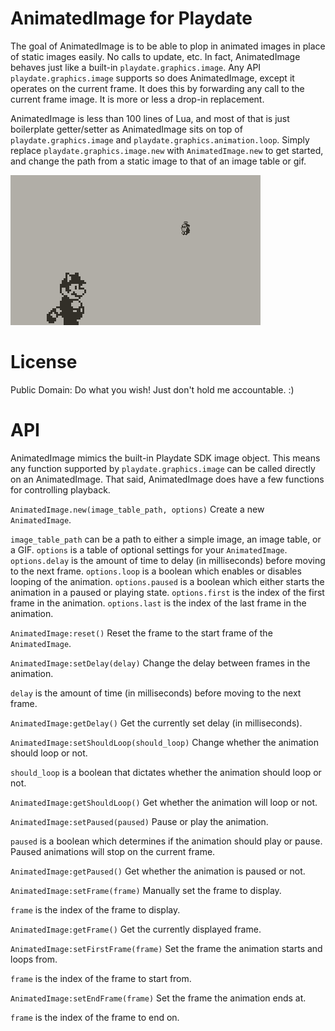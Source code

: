# AnimatedImage for Playdate

The goal of AnimatedImage is to be able to plop in animated images in place of static images easily. No calls to update, etc. In fact, AnimatedImage behaves just like a built-in `playdate.graphics.image`. Any API `playdate.graphics.image` supports so does AnimatedImage, except it operates on the current frame. It does this by forwarding any call to the current frame image. It is more or less a drop-in replacement.

AnimatedImage is less than 100 lines of Lua, and most of that is just boilerplate getter/setter as AnimatedImage sits on top of `playdate.graphics.image` and `playdate.graphics.animation.loop`. Simply replace `playdate.graphics.image.new` with `AnimatedImage.new` to get started, and change the path from a static image to that of an image table or gif.

![Example Animation](/demo.gif?raw=true "Example Animation")

# License

Public Domain: Do what you wish! Just don't hold me accountable. :)

# API

AnimatedImage mimics the built-in Playdate SDK image object. This means any function supported by `playdate.graphics.image` can be called directly on an AnimatedImage. That said, AnimatedImage does have a few functions for controlling playback.

`AnimatedImage.new(image_table_path, options)`
Create a new `AnimatedImage`.

`image_table_path` can be a path to either a simple image, an image table, or a GIF.
`options` is a table of optional settings for your `AnimatedImage`.
`options.delay` is the amount of time to delay (in milliseconds) before moving to the next frame.
`options.loop` is a boolean which enables or disables looping of the animation.
`options.paused` is a boolean which either starts the animation in a paused or playing state.
`options.first` is the index of the first frame in the animation.
`options.last` is the index of the last frame in the animation.


`AnimatedImage:reset()`
Reset the frame to the start frame of the `AnimatedImage`.

`AnimatedImage:setDelay(delay)`
Change the delay between frames in the animation.

`delay` is the amount of time (in milliseconds) before moving to the next frame.

`AnimatedImage:getDelay()`
Get the currently set delay (in milliseconds).

`AnimatedImage:setShouldLoop(should_loop)`
Change whether the animation should loop or not.

`should_loop` is a boolean that dictates whether the animation should loop or not.

`AnimatedImage:getShouldLoop()`
Get whether the animation will loop or not.

`AnimatedImage:setPaused(paused)`
Pause or play the animation.

`paused` is a boolean which determines if the animation should play or pause. Paused animations will stop on the current frame.

`AnimatedImage:getPaused()`
Get whether the animation is paused or not.

`AnimatedImage:setFrame(frame)`
Manually set the frame to display.

`frame` is the index of the frame to display.

`AnimatedImage:getFrame()`
Get the currently displayed frame.

`AnimatedImage:setFirstFrame(frame)`
Set the frame the animation starts and loops from.

`frame` is the index of the frame to start from.

`AnimatedImage:setEndFrame(frame)`
Set the frame the animation ends at.

`frame` is the index of the frame to end on.

